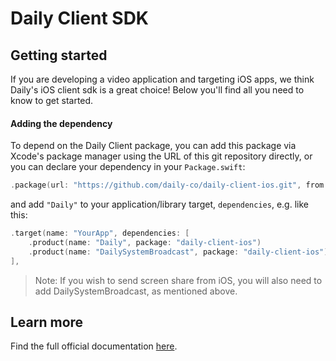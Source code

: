 # Daily Client SDK

## Getting started

If you are developing a video application and targeting iOS apps, we think Daily's iOS client sdk is a great choice! Below you'll find all you need to know to get started.

#### Adding the dependency

To depend on the Daily Client package, you can add this package via Xcode's package manager using the URL of this git repository directly, or you can declare your dependency in your `Package.swift`:

```swift
.package(url: "https://github.com/daily-co/daily-client-ios.git", from: "0.29.0"),
```

and add `"Daily"` to your application/library target, `dependencies`, e.g. like this:

```swift
.target(name: "YourApp", dependencies: [
    .product(name: "Daily", package: "daily-client-ios")
    .product(name: "DailySystemBroadcast", package: "daily-client-ios")
],
```

> Note: If you wish to send screen share from iOS, you will also need to add DailySystemBroadcast, as mentioned above.

## Learn more

Find the full official documentation [here](https://docs.daily.co/guides/products/mobile/ios).

